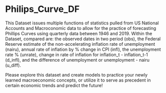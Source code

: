 # Philips_Curve_DF

  This Dataset issues multiple functions of statistics pulled from US National Accounts and Macroconomic data to allow for the practice of forecasting
Phillips Curves using quarterly data between 1946 and 2019. Within the Dataset, compared are: the observed dates in two period (obs), the Federal Reserve 
estimate of the non-accelerating inflation rate of unemployment (nairu), annual rate of inflation by % change in CPI (infl), the unemployment rate % 
(unrate), change in rate of inflation for inflation_t - inflation_t-1 (d_infl), and the difference of unemployment or unemployment - nairu (u_diff). 

  Please explore this dataset and create models to practice your newly learned macroeconomic concepts, or utilize it to serve as precedent in certain 
  economic trends and predict the future!
